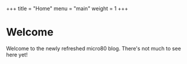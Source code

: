 +++
title = "Home"
menu = "main"
weight = 1
+++

# Welcome

Welcome to the newly refreshed micro80 blog. There's not much to see here yet!
